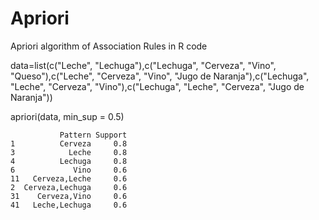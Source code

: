 # Apriori
Apriori algorithm of Association Rules in R code 

data=list(c("Leche", "Lechuga"),c("Lechuga", "Cerveza", "Vino", "Queso"),c("Leche", "Cerveza", "Vino", "Jugo de Naranja"),c("Lechuga", "Leche", "Cerveza", "Vino"),c("Lechuga", "Leche", "Cerveza", "Jugo de Naranja"))

apriori(data, min_sup = 0.5)
```
           Pattern Support
1          Cerveza     0.8
3            Leche     0.8
4          Lechuga     0.8
6             Vino     0.6
11   Cerveza,Leche     0.6
2  Cerveza,Lechuga     0.6
31    Cerveza,Vino     0.6
41   Leche,Lechuga     0.6
```


